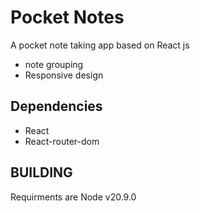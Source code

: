 # Pocket Notes

A pocket note taking app based on React js

- note grouping
- Responsive design

## Dependencies

- React
- React-router-dom

## BUILDING

Requirments are Node v20.9.0


